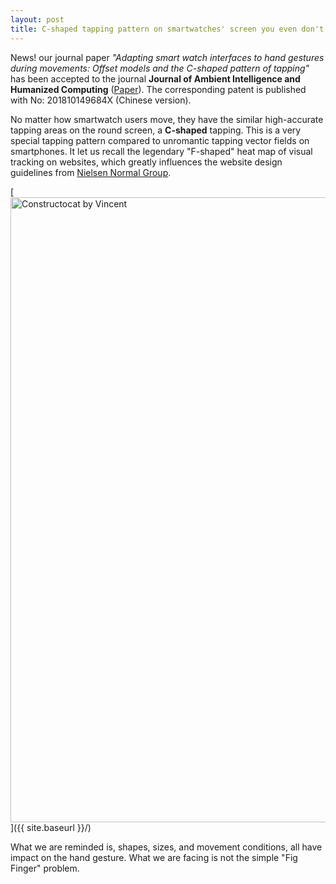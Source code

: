 ```yaml
---
layout: post
title: C-shaped tapping pattern on smartwatches' screen you even don't realize
---
```


News! our journal paper *"Adapting smart watch interfaces to hand gestures during movements: Offset models and the C-shaped pattern of tapping"* has been accepted to the journal **Journal of Ambient Intelligence and Humanized Computing** ([Paper](http://doi.org/10.1007/s12652-020-02545-3)). The corresponding patent is published with No: 201810149684X (Chinese version).

No matter how smartwatch users move, they have the similar high-accurate tapping areas on the round screen, a **C-shaped** tapping. This is a very special tapping pattern compared to unromantic tapping vector fields on smartphones. It let us recall the legendary "F-shaped" heat map of visual tracking on websites, which greatly influences the website design guidelines from [Nielsen Normal Group](https://www.nngroup.com/articles/f-shaped-pattern-reading-web-content-discovered/).

[<img src="{{ site.baseurl }}/images/post_2019-01-17/Cshape.png" alt="Constructocat by Vincent" style="width: 1000px;"/>]({{ site.baseurl }}/)

What we are reminded is, shapes, sizes, and movement conditions, all have impact on the hand gesture. What we are facing is not the simple "Fig Finger" problem.